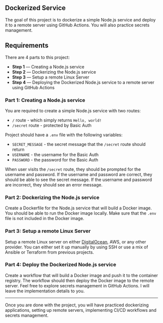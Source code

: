 ## Dockerized Service


The goal of this project is to dockerize a simple Node.js service and deploy it to a remote server using GitHub Actions. You will also practice secrets management.

## Requirements

There are 4 parts to this project:

* **Step 1** — Creating a Node.js service
* **Step 2** — Dockerizing the Node.js service
* **Step 3** — Setup a remote Linux Server
* **Step 4** — Deploying the Dockerized Node.js service to a remote server using GitHub Actions

### Part 1: Creating a Node.js service

You are required to create a simple Node.js service with two routes:

* `/` route - which simply returns `Hello, world!`
* `/secret` route - protected by Basic Auth

Project should have a `.env` file with the following variables:

* `SECRET_MESSAGE` - the secret message that the `/secret` route should return
* `USERNAME` - the username for the Basic Auth
* `PASSWORD` - the password for the Basic Auth

When user visits the `/secret` route, they should be prompted for the username and password. If the username and password are correct, they should be able to see the secret message. If the username and password are incorrect, they should see an error message.

### Part 2: Dockerizing the Node.js service

Create a Dockerfile for the Node.js service that will build a Docker image. You should be able to run the Docker image locally. Make sure that the `.env` file is not included in the Docker image.

### Part 3: Setup a remote Linux Server

Setup a remote Linux server on either [DigitalOcean](https://m.do.co/c/b29aa8845df8), AWS, or any other provider. You can either set it up manually by using SSH or use a mix of Ansible or Terraform from previous projects.

### Part 4: Deploy the Dockerized Node.js service

Create a workflow that will build a Docker image and push it to the container registry. The workflow should then deploy the Docker image to the remote server. Feel free to explore secrets management in GitHub Actions. I will leave the implementation details to you.

---

Once you are done with the project, you will have practiced dockerizing applications, setting up remote servers, implementing CI/CD workflows and secrets management.
